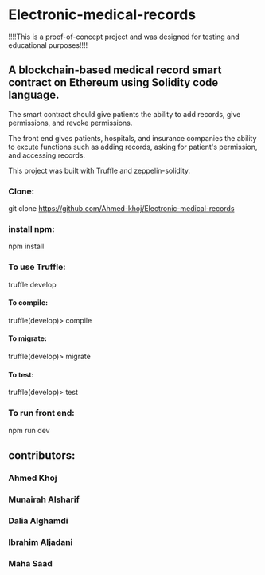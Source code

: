 # Electronic-medical-records
!!!!This is a proof-of-concept project and was designed for testing and educational purposes!!!!



## A blockchain-based medical record smart contract on Ethereum using Solidity code language.



The smart contract should give patients the ability to add records, give permissions, and revoke permissions.




The front end gives patients, hospitals, and insurance companies the ability to excute functions such as adding records, asking for patient's permission, and accessing records.




This project was built with Truffle and zeppelin-solidity.




### Clone:


git clone https://github.com/Ahmed-khoj/Electronic-medical-records


### install npm:


npm install



### To use Truffle:

truffle develop


#### To compile:



truffle(develop)> compile



#### To migrate:

truffle(develop)> migrate



#### To test:



truffle(develop)> test



### To run front end:


npm run dev


## contributors:

### Ahmed Khoj
### Munairah Alsharif
### Dalia Alghamdi
### Ibrahim Aljadani
### Maha Saad


